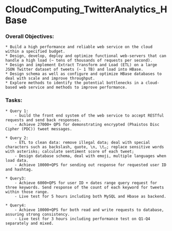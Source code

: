 # CloudComputing_TwitterAnalytics_HBase

### Overall Objectives:       
	* Build a high performance and reliable web service on the cloud within a specified budget.
	* Design, develop, deploy and optimize functional web-servers that can handle a high load (~ tens of thousands of requests per second).
	* Design and implement Extract Transform and Load (ETL) on a large JSON Twitter dataset of tweets (~ 1 TB) and load into HBase.
	* Design schema as well as configure and optimize HBase databases to deal with scale and improve throughput.
	* Explore methods to identify the potential bottlenecks in a cloud-based web service and methods to improve performance.
              
### Tasks:
	* Query 1: 
		- build the front end system of the web service to accept RESTful requests and send back responses. 
		- Achieve 27000+ QPS for demonstrating encrypted (Phaistos Disc Cipher (PDC)) tweet messages.

	* Query 2: 
		- ETL to clean data: remove illegal data; deal with special characters such as backslash, quote, \n, \t…; replace sensitive words with asterisks; calculate sentiment score of each tweet;
		- Design database schema, deal with emoji, multiple languages when load data.
		- Achieve 10000+QPS for sending out response for requested user ID and hashtag.
		
	* Query3: 
		- Achieve 6000+QPS for user ID + dates range query request for three keywords. Send response of the count of each keyword for tweets within those range.
		- Live test for 5 hours including both MySQL and Hbase as backend.
		
	* Query4:
		- Achieve 10000+QPS for both read and write requests to database, assuring strong consistency.
		- Live test for 3 hours including performance test on Q1-Q4 separately and mixed.
